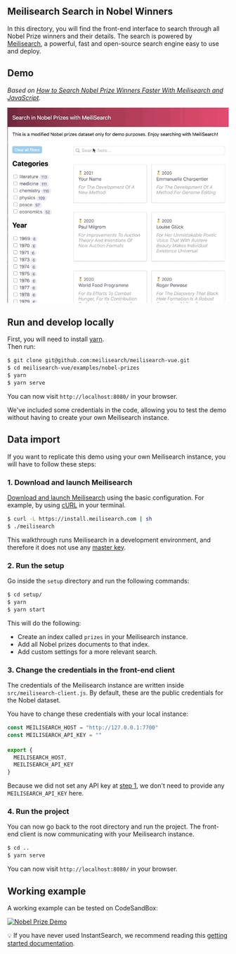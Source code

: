 ## Meilisearch Search in Nobel Winners

In this directory, you will find the front-end interface to search through all Nobel Prize winners and their details.
The search is powered by [Meilisearch](https://github.com/meilisearch/meilisearch), a powerful, fast and open-source search engine easy to use and deploy.

## Demo

_Based on [How to Search Nobel Prize Winners Faster With Meilisearch and JavaScript](https://blog.meilisearch.com/how-to-search-nobel-prize-winners-faster-with-meilisearch-api-for-javascript/)._

[![Nobel prices demo](misc/marie-heavy.gif)](https://nobel.meilisearch.com)

## Run and develop locally

First, you will need to install [yarn](https://classic.yarnpkg.com/en/docs/install/).</br>
Then run:

```bash
$ git clone git@github.com:meilisearch/meilisearch-vue.git
$ cd meilisearch-vue/examples/nobel-prizes
$ yarn
$ yarn serve
```

You can now visit `http://localhost:8080/` in your browser.

We've included some credentials in the code, allowing you to test the demo without having to create your own Meilisearch instance.

## Data import

If you want to replicate this demo using your own Meilisearch instance, you will have to follow these steps:

### 1. Download and launch Meilisearch

[Download and launch Meilisearch](https://docs.meilisearch.com/reference/features/installation.html) using the basic configuration. For example, by using [cURL](https://curl.haxx.se/) in your terminal.

```bash
$ curl -L https://install.meilisearch.com | sh
$ ./meilisearch
```

This walkthrough runs Meilisearch in a development environment, and therefore it does not use any [master key](https://docs.meilisearch.com/reference/features/configuration.html#master-key).

### 2. Run the setup

Go inside the `setup` directory and run the following commands:
```bash
$ cd setup/
$ yarn
$ yarn start
```

This will do the following:
- Create an index called `prizes` in your Meilisearch instance.
- Add all Nobel prizes documents to that index.
- Add custom settings for a more relevant search.

### 3. Change the credentials in the front-end client

The credentials of the Meilisearch instance are written inside `src/meilisearch-client.js`. By default, these are the public credentials for the Nobel dataset.

You have to change these credentials with your local instance:

```javascript
const MEILISEARCH_HOST = "http://127.0.0.1:7700"
const MEILISEARCH_API_KEY = ""

export {
  MEILISEARCH_HOST,
  MEILISEARCH_API_KEY
}
```

Because we did not set any API key at [step 1](#1-download-and-launch-meilisearch), we don't need to provide any `MEILISEARCH_API_KEY` here.

### 4. Run the project

You can now go back to the root directory and run the project. The front-end client is now communicating with your Meilisearch instance.

```bash
$ cd ..
$ yarn serve
```

You can now visit `http://localhost:8080/` in your browser.

## Working example

A working example can be tested on CodeSandBox:

[![Nobel Prize Demo](https://codesandbox.io/static/img/play-codesandbox.svg)](https://codesandbox.io/s/naughty-napier-zdy1r?file=/src/App.vue)

💡 If you have never used InstantSearch, we recommend reading this [getting started documentation](https://www.algolia.com/doc/guides/building-search-ui/what-is-instantsearch/js/).
